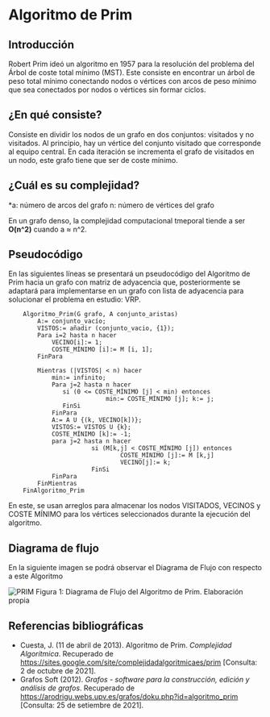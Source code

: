 # Algoritmo de Prim
## Introducción
Robert Prim ideó un algoritmo en 1957 para la resolución del problema del Árbol de coste total mínimo (MST).  Este consiste en encontrar un árbol de peso total mínimo conectando nodos o vértices con arcos de peso mínimo que sea conectados por nodos o vértices sin formar ciclos.

## ¿En qué consiste?
Consiste en dividir los nodos de un grafo en dos conjuntos: visitados y no visitados. Al principio, hay un vértice del conjunto visitado que corresponde al equipo central. En cada iteración se incrementa el grafo de visitados en un nodo, este grafo tiene que ser de coste mínimo. 

## ¿Cuál es su complejidad?

*a: número de arcos del grafo
n: número de vértices del grafo

En un grafo denso, la complejidad computacional tmeporal tiende a ser **O(n^2)** cuando a ≈ n^2.

## Pseudocódigo 
En las siguientes líneas se presentará un pseudocódigo del Algoritmo de Prim hacia un grafo con matriz de adyacencia que, posteriormente se adaptará para implementarse en un grafo con lista de adyacencia para solucionar el problema en estudio: VRP. 

```
    Algoritmo_Prim(G grafo, A conjunto_aristas)
        A:= conjunto_vacío;
        VISTOS:= añadir (conjunto_vacio, {1});
        Para i=2 hasta n hacer
            VECINO[i]:= 1;
            COSTE_MÍNIMO [i]:= M [i, 1];
        FinPara

        Mientras (|VISTOS| < n) hacer           
            min:= infinito;
            Para j=2 hasta n hacer
               si (0 <= COSTE_MÍNIMO [j] < min) entonces
                           min:= COSTE_MÍNIMO [j]; k:= j;
               FinSi
            FinPara
            A:= A U {(k, VECINO[k])};
            VISTOS:= VISTOS U {k};
            COSTE_MÍNIMO [k]:= -1;
            para j=2 hasta n hacer
                       si (M[k,j] < COSTE_MÍNIMO [j]) entonces                   
                               COSTE_MÍNIMO [j]:= M [k,j]                                          
                               VECINO[j]:= k;
                       FinSi
            FinPara
        FinMientras
    FinAlgoritmo_Prim
```
 En este, se usan arreglos para almacenar los nodos VISITADOS, VECINOS y COSTE MÍNIMO para los vértices seleccionados durante la ejecución del algoritmo.
 
## Diagrama de flujo
En la siguiente imagen se podrá observar el Diagrama de Flujo con respecto a este Algoritmo

![PRIM](https://user-images.githubusercontent.com/54080805/135726278-c5a156d0-d22d-43a4-920d-827a8283a77a.png)
Figura 1: Diagrama de Flujo del Algoritmo de Prim. Elaboración propia

    

## Referencias bibliográficas
- Cuesta, J. (11 de abril de 2013). Algoritmo de Prim. *Complejidad Algorítmica*. Recuperado de https://sites.google.com/site/complejidadalgoritmicaes/prim \[Consulta: 2 de octubre de 2021].
- Grafos Soft (2012). *Grafos - software para la construcción, edición y análisis de grafos*. Recuperado de https://arodrigu.webs.upv.es/grafos/doku.php?id=algoritmo_prim \[Consulta: 25 de setiembre de 2021].
